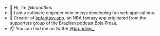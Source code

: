 - 👋 Hi, I’m @brunoflins 
- 👀 I am a software engineer who enjoys developing fun web applications.
- 💞️ Creator of <a href="bpfantasy.app">bpfantasy.app</a>, an NBA fantasy app originated from the supporters group of the Brazilian podcast Bola Presa.
- 📫 You can find me on twitter <a href="https://twitter.com/brunolins_">@brunolins_</a>

<!---
brunoflins/brunoflins is a ✨ special ✨ repository because its `README.md` (this file) appears on your GitHub profile.
You can click the Preview link to take a look at your changes.
--->

